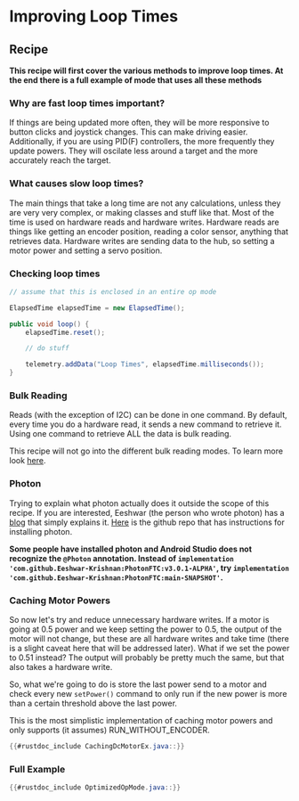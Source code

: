 # Improving Loop Times

## Recipe

**This recipe will first cover the various methods to improve loop times. At the end there is a full example of mode that uses all these methods**

### Why are fast loop times important?

If things are being updated more often, they will be more responsive to button clicks and joystick changes. This can make driving easier. Additionally, if you are using PID(F) controllers, the more frequently they update powers. They will oscilate less around a target and the more accurately reach the target.

### What causes slow loop times?

The main things that take a long time are not any calculations, unless they are very very complex, or making classes and stuff like that. Most of the time is used on hardware reads and hardware writes. Hardware reads are things like getting an encoder position, reading a color sensor, anything that retrieves data. Hardware writes are sending data to the hub, so setting a motor power and setting a servo position.

### Checking loop times

```java
// assume that this is enclosed in an entire op mode

ElapsedTime elapsedTime = new ElapsedTime();

public void loop() {
    elapsedTime.reset();

    // do stuff

    telemetry.addData("Loop Times", elapsedTime.milliseconds());
}
```

### Bulk Reading

Reads (with the exception of I2C) can be done in one command. By default, every time you do a hardware read, it sends a new command to retrieve it. Using one command to retrieve ALL the data is bulk reading.

This recipe will not go into the different bulk reading modes. To learn more look [here](https://gm0.org/en/latest/docs/software/tutorials/bulk-reads.html).

### Photon

Trying to explain what photon actually does it outside the scope of this recipe. If you are interested, Eeshwar (the person who wrote photon) has a [blog](https://blog.eeshwark.com/robotblog/photonftc-basic-explanation) that simply explains it. [Here](https://github.com/Eeshwar-Krishnan/PhotonFTC/tree/main) is the github repo that has instructions for installing photon.

**Some people have installed photon and Android Studio does not recognize the `@Photon` annotation. Instead of `implementation 'com.github.Eeshwar-Krishnan:PhotonFTC:v3.0.1-ALPHA'`, try `implementation 'com.github.Eeshwar-Krishnan:PhotonFTC:main-SNAPSHOT'`.**

### Caching Motor Powers

So now let's try and reduce unnecessary hardware writes. If a motor is going at 0.5 power and we keep setting the power to 0.5, the output of the motor will not change, but these are all hardware writes and take time (there is a slight caveat here that will be addressed later). What if we set the power to 0.51 instead? The output will probably be pretty much the same, but that also takes a hardware write.

So, what we're going to do is store the last power send to a motor and check every new `setPower()` command to only run if the new power is more than a certain threshold above the last power.

This is the most simplistic implementation of caching motor powers and only supports (it assumes) RUN_WITHOUT_ENCODER.
```java
{{#rustdoc_include CachingDcMotorEx.java::}}
```

### Full Example

```java
{{#rustdoc_include OptimizedOpMode.java::}}
```